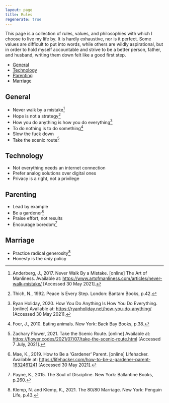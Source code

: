 ```yaml
---
layout: page
title: Rules
regenerate: true
---
```


This page is a collection of rules, values, and philosophies with which I choose to live my life by. It is hardly exhaustive, nor is it perfect. Some values are difficult to put into words, while others are wildly aspirational, but in order to hold myself accountable and strive to be a better person, father, and husband, writing them down felt like a good first step.

- [General](#general)
- [Technology](#technology)
- [Parenting](#parenting)
- [Marriage](#marriage)

## General

- Never walk by a mistake[^mistakes]
- Hope is not a strategy[^hope]
- How you do anything is how you do everything[^doing]
- To do nothing is to do something[^nothing]
- Slow the fuck down
- Take the scenic route[^scenic]

[^mistakes]: Anderberg, J., 2017. Never Walk By a Mistake. [online] The Art of Manliness. Available at: <https://www.artofmanliness.com/articles/never-walk-mistake/> [Accessed 30 May 2021].
[^doing]: Ryan Holiday, 2020. How You Do Anything Is How You Do Everything. [online] Available at: <https://ryanholiday.net/how-you-do-anything/> [Accessed 30 May 2021].
[^nothing]: Foer, J., 2010. Eating animals. New York: Back Bay Books, p.38.
[^hope]: Thich, N., 1992. Peace Is Every Step. London: Bantam Books, p.42.
[^scenic]: Zachary Flower, 2021. Take the Scenic Route. [online] Available at: <https://flower.codes/2021/07/07/take-the-scenic-route.html> [Accessed 7 July, 2021].

## Technology

- Not everything needs an internet connection
- Prefer analog solutions over digital ones
- Privacy is a right, not a privilege

## Parenting

- Lead by example
- Be a gardener[^gardener]
- Praise effort, not results
- Encourage boredom[^boredom]

[^gardener]: Mae, K., 2019. How to Be a 'Gardener' Parent. [online] Lifehacker. Available at: <https://lifehacker.com/how-to-be-a-gardener-parent-1832461241> [Accessed 30 May 2021].
[^boredom]: Payne, K., 2015. The Soul of Discipline. New York: Ballantine Books, p.260.

## Marriage

- Practice radical generosity[^generosity]
- Honesty is the _only_ policy

[^generosity]: Klemp, N. and Klemp, K., 2021. The 80/80 Marriage. New York: Penguin Life, p.43.
